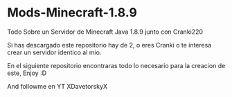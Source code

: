 # Mods-Minecraft-1.8.9
Todo Sobre un Servidor de Minecraft Java 1.8.9 junto con Cranki220

Si has descargado este repositorio hay de 2, o eres Cranki o te interesa crear un servidor identico al mio.

En el siguiente repositorio encontraras todo lo necesario para la creacion de este, Enjoy :D

And followme en YT XDavetorskyX
